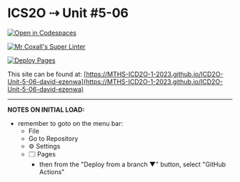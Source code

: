 # ICS2O ⇢ Unit #5-06

[![Open in Codespaces](https://classroom.github.com/assets/launch-codespace-7f7980b617ed060a017424585567c406b6ee15c891e84e1186181d67ecf80aa0.svg)](https://classroom.github.com/open-in-codespaces?assignment_repo_id=14989578)

[![Mr Coxall's Super Linter](https://github.com/MTHS-ICD2O-1-2023/ICD2O-Unit-5-06-david-ezenwa/workflows/Mr%20Coxall's%20Super%20Linter/badge.svg)](https://github.com/MTHS-ICD2O-1-2023/ICD2O-Unit-5-06-david-ezenwa/actions)

[![Deploy Pages](https://github.com/MTHS-ICD2O-1-2023/ICD2O-Unit-5-06-david-ezenwa/workflows/Deploy%20Pages/badge.svg)](https://github.com/MTHS-ICD2O-1-2023/ICD2O-Unit-5-06-david-ezenwa/actions)

This site can be found at: [https://MTHS-ICD2O-1-2023.github.io/ICD2O-Unit-5-06-david-ezenwa](https://MTHS-ICD2O-1-2023.github.io/ICD2O-Unit-5-06-david-ezenwa)

---

**NOTES ON INITIAL LOAD:**
- remember to goto on the menu bar:
  - File
  - Go to Repository
  - ⚙ Settings
  - 🗔 Pages
    - then from the "Deploy from a branch ▼" button, select "GitHub Actions"
